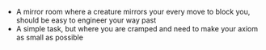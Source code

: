 - A mirror room where a creature mirrors your every move to block you, should be easy to engineer your way past
- A simple task, but where you are cramped and need to make your axiom as small as possible
